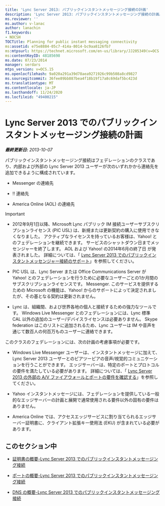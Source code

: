 ```yaml
---
title: 'Lync Server 2013: パブリックインスタントメッセージング接続の計画'
description: 'Lync Server 2013: パブリックインスタントメッセージング接続の計画。'
ms.reviewer: ''
ms.author: v-lanac
author: lanachin
f1.keywords:
- NOCSH
TOCTitle: Planning for public instant messaging connectivity
ms:assetid: e75e8884-05c7-414a-8014-bc9aa8126fb7
ms:mtpsurl: https://technet.microsoft.com/en-us/library/JJ205349(v=OCS.15)
ms:contentKeyID: 48185698
ms.date: 07/23/2014
manager: serdars
mtps_version: v=OCS.15
ms.openlocfilehash: 9a020a291a39d78aea9271926c99b508a8cd9827
ms.sourcegitcommit: 36fee89bb887bea4f18b19f17a8c69daf5bc423d
ms.translationtype: MT
ms.contentlocale: ja-JP
ms.lasthandoff: 11/24/2020
ms.locfileid: "49400215"
---
```

# <a name="planning-for-public-instant-messaging-connectivity-in-lync-server-2013"></a>Lync Server 2013 でのパブリックインスタントメッセージング接続の計画

<div data-xmlns="http://www.w3.org/1999/xhtml">

<div class="topic" data-xmlns="http://www.w3.org/1999/xhtml" data-msxsl="urn:schemas-microsoft-com:xslt" data-cs="https://msdn.microsoft.com/">

<div data-asp="https://msdn2.microsoft.com/asp">



</div>

<div id="mainSection">

<div id="mainBody">

<span> </span>

_**最終更新日:** 2013-10-07_

パブリックインスタントメッセージング接続はフェデレーションのクラスであり、内部および外部の Lync Server 2013 ユーザーが次のいずれかから連絡先を追加できるように構成されています。

  - Messenger の連絡先

  - !\! 連絡先

  - America Online (AOL) の連絡先

<div>


> [!IMPORTANT]  
> <UL>
> <LI>
> <P>2012年9月1日以降、Microsoft Lync パブリック IM 接続ユーザーサブスクリプションライセンス (PIC USL) は、新規または更新契約の購入に使用できなくなりました。 アクティブなライセンスを持っているお客様は、Yahoo! とのフェデレーションを継続できます。 サービスのシャットダウン日までメッセンジャーを終了します。 AOL および Yahoo! の2014年6月の終了日 が発表されました。 詳細については、「 <A href="lync-server-2013-support-for-public-instant-messenger-connectivity.md">Lync Server 2013 でのパブリックインスタントメッセンジャー接続のサポート</A>」を参照してください。</P>
> <LI>
> <P>PIC USL は、Lync Server または Office Communications Server が Yahoo! とのフェデレーションを行うために必要なユーザーごとの1か月間のサブスクリプションライセンスです。 Messenger. このサービスを提供するための Microsoft の機能は、Yahoo! からのサポートによって決定されましたが、その基となる契約は更新されません。</P>
> <LI>
> <P>Lync は、組織間、および世界各地の個人と接続するための強力なツールです。 Windows Live Messenger とのフェデレーションには、Lync 標準 CAL 以外の追加のユーザー/デバイスライセンスは必要ありません。 Skype federation はこのリストに追加されるため、Lync ユーザーは IM や音声を通じて数百人の何百万ものユーザーに連絡できます。</P></LI></UL>



</div>

このクラスのフェデレーションには、次の計画の考慮事項が必要です。

  - Windows Live Messenger ユーザーは、インスタントメッセージに加えて、Lync Server 2013 ユーザーとのピアツーピアの音声/視覚的コミュニケーションを行うことができます。 エッジサーバーは、特定のポートとプロトコルの要件を満たしている必要があります。 詳細については、「 [Lync Server 2013 の外部の A/V ファイアウォールとポートの要件を確認する](lync-server-2013-determine-external-a-v-firewall-and-port-requirements.md)」を参照してください。

  - Yahoo インスタントメッセージには、フェデレーションを提供している一般的なエッジサーバーの計画と展開で通常使用される要件以外の固有の要件はありません。

  - America Online では、アクセスエッジサービスに割り当てられるエッジサーバー証明書に、クライアント拡張キー使用法 (EKU) が含まれている必要があります。

<div>

## <a name="in-this-section"></a>このセクション中

  - [証明書の概要-Lync Server 2013 でのパブリックインスタントメッセージング接続](lync-server-2013-certificate-summary-public-instant-messaging-connectivity.md)

  - [ポートの概要-Lync Server 2013 でのパブリックインスタントメッセージング接続](lync-server-2013-port-summary-public-instant-messaging-connectivity.md)

  - [DNS の概要-Lync Server 2013 でのパブリックインスタントメッセージング接続](https://technet.microsoft.com/library/jj618375\(v=ocs.15\))

</div>

</div>

<span> </span>

</div>

</div>

</div>

